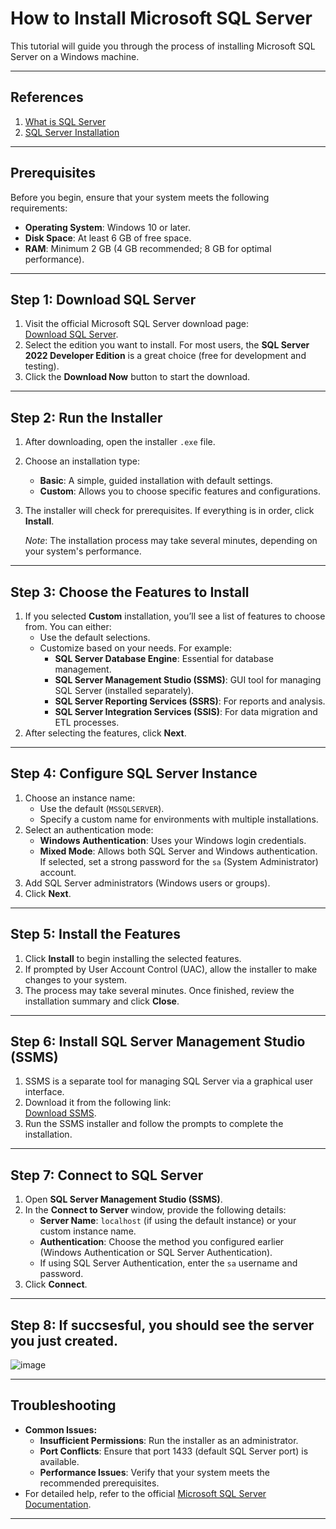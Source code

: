# How to Install Microsoft SQL Server

This tutorial will guide you through the process of installing Microsoft SQL Server on a Windows machine.

---

## References

1. [What is SQL Server](https://learn.microsoft.com/en-us/sql/sql-server/what-is-sql-server?view=sql-server-ver16)
2. [SQL Server Installation](https://learn.microsoft.com/en-us/sql/sql-server/install/what-s-new-in-sql-server-installation?view=sql-server-ver16)

---

## Prerequisites

Before you begin, ensure that your system meets the following requirements:

- **Operating System**: Windows 10 or later.
- **Disk Space**: At least 6 GB of free space.
- **RAM**: Minimum 2 GB (4 GB recommended; 8 GB for optimal performance).

---

## Step 1: Download SQL Server

1. Visit the official Microsoft SQL Server download page:\
   [Download SQL Server](https://www.microsoft.com/en-us/sql-server/sql-server-downloads).
2. Select the edition you want to install. For most users, the **SQL Server 2022 Developer Edition** is a great choice (free for development and testing).
3. Click the **Download Now** button to start the download.

---

## Step 2: Run the Installer

1. After downloading, open the installer `.exe` file.
2. Choose an installation type:
   - **Basic**: A simple, guided installation with default settings.
   - **Custom**: Allows you to choose specific features and configurations.
3. The installer will check for prerequisites. If everything is in order, click **Install**.

   *Note*: The installation process may take several minutes, depending on your system's performance.

---

## Step 3: Choose the Features to Install

1. If you selected **Custom** installation, you’ll see a list of features to choose from. You can either:
   - Use the default selections.
   - Customize based on your needs. For example:
     - **SQL Server Database Engine**: Essential for database management.
     - **SQL Server Management Studio (SSMS)**: GUI tool for managing SQL Server (installed separately).
     - **SQL Server Reporting Services (SSRS)**: For reports and analysis.
     - **SQL Server Integration Services (SSIS)**: For data migration and ETL processes.
2. After selecting the features, click **Next**.

---

## Step 4: Configure SQL Server Instance

1. Choose an instance name:
   - Use the default (`MSSQLSERVER`).
   - Specify a custom name for environments with multiple installations.
2. Select an authentication mode:
   - **Windows Authentication**: Uses your Windows login credentials.
   - **Mixed Mode**: Allows both SQL Server and Windows authentication. If selected, set a strong password for the `sa` (System Administrator) account.
3. Add SQL Server administrators (Windows users or groups).
4. Click **Next**.

---

## Step 5: Install the Features

1. Click **Install** to begin installing the selected features.
2. If prompted by User Account Control (UAC), allow the installer to make changes to your system.
3. The process may take several minutes. Once finished, review the installation summary and click **Close**.

---

## Step 6: Install SQL Server Management Studio (SSMS)

1. SSMS is a separate tool for managing SQL Server via a graphical user interface.
2. Download it from the following link:\
   [Download SSMS](https://aka.ms/ssmsfullsetup).
3. Run the SSMS installer and follow the prompts to complete the installation.

---

## Step 7: Connect to SQL Server

1. Open **SQL Server Management Studio (SSMS)**.
2. In the **Connect to Server** window, provide the following details:
   - **Server Name**: `localhost` (if using the default instance) or your custom instance name.
   - **Authentication**: Choose the method you configured earlier (Windows Authentication or SQL Server Authentication).
   - If using SQL Server Authentication, enter the `sa` username and password.
3. Click **Connect**.

---

## Step 8: If succsesful, you should see the server you just created. 

![image](https://github.com/user-attachments/assets/af18d508-d7d8-4be7-9e0c-27ee01885b23)


---

## Troubleshooting

- **Common Issues:**
  - **Insufficient Permissions**: Run the installer as an administrator.
  - **Port Conflicts**: Ensure that port 1433 (default SQL Server port) is available.
  - **Performance Issues**: Verify that your system meets the recommended prerequisites.
- For detailed help, refer to the official [Microsoft SQL Server Documentation](https://learn.microsoft.com/en-us/sql/sql-server).

---


